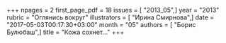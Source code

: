 +++
npages = 2
first_page_pdf = 18
issues = [ "2013_05",]
year = "2013"
rubric = "Оглянись вокруг"
illustrators = [ "Ирина Смирнова",]
date = "2017-05-03T00:17:30+03:00"
month = "05"
authors = [ "Борис Булюбаш",]
title = "Кожа сохнет..."
+++
